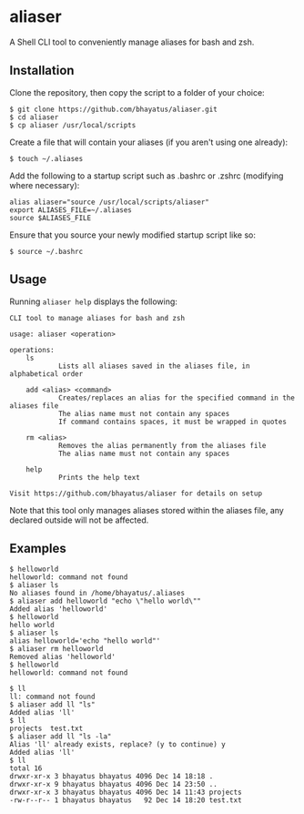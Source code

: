 # aliaser

A Shell CLI tool to conveniently manage aliases for bash and zsh.

## Installation
Clone the repository, then copy the script to a folder of your choice:

    $ git clone https://github.com/bhayatus/aliaser.git
    $ cd aliaser
    $ cp aliaser /usr/local/scripts

Create a file that will contain your aliases (if you aren't using one already):

    $ touch ~/.aliases

Add the following to a startup script such as .bashrc or .zshrc (modifying where necessary):
    
    alias aliaser="source /usr/local/scripts/aliaser"
    export ALIASES_FILE=~/.aliases
    source $ALIASES_FILE

Ensure that you source your newly modified startup script like so:

    $ source ~/.bashrc

## Usage
Running `aliaser help` displays the following:
    
    CLI tool to manage aliases for bash and zsh

    usage: aliaser <operation>

    operations:
        ls
                Lists all aliases saved in the aliases file, in alphabetical order

        add <alias> <command>
                Creates/replaces an alias for the specified command in the aliases file
                The alias name must not contain any spaces
                If command contains spaces, it must be wrapped in quotes

        rm <alias>
                Removes the alias permanently from the aliases file
                The alias name must not contain any spaces

        help
                Prints the help text

    Visit https://github.com/bhayatus/aliaser for details on setup

Note that this tool only manages aliases stored within the aliases file, any declared outside will not be affected.

## Examples

    $ helloworld
    helloworld: command not found
    $ aliaser ls
    No aliases found in /home/bhayatus/.aliases
    $ aliaser add helloworld "echo \"hello world\""
    Added alias 'helloworld'
    $ helloworld
    hello world
    $ aliaser ls
    alias helloworld='echo "hello world"'
    $ aliaser rm helloworld
    Removed alias 'helloworld'
    $ helloworld
    helloworld: command not found

    $ ll
    ll: command not found
    $ aliaser add ll "ls"
    Added alias 'll'
    $ ll
    projects  test.txt
    $ aliaser add ll "ls -la"
    Alias 'll' already exists, replace? (y to continue) y
    Added alias 'll'
    $ ll
    total 16
    drwxr-xr-x 3 bhayatus bhayatus 4096 Dec 14 18:18 .
    drwxr-xr-x 9 bhayatus bhayatus 4096 Dec 14 23:50 ..
    drwxr-xr-x 3 bhayatus bhayatus 4096 Dec 14 11:43 projects
    -rw-r--r-- 1 bhayatus bhayatus   92 Dec 14 18:20 test.txt
